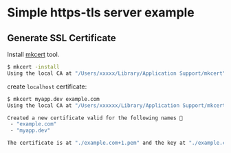 # Simple https-tls server example

## Generate SSL Certificate

Install [mkcert](https://github.com/FiloSottile/mkcert) tool.


```sh
$ mkcert -install
Using the local CA at "/Users/xxxxx/Library/Application Support/mkcert" ✨
```

create `localhost` certificate:

```sh
$ mkcert myapp.dev example.com
Using the local CA at "/Users/xxxxxx/Library/Application Support/mkcert" ✨

Created a new certificate valid for the following names 📜
 - "example.com"
 - "myapp.dev"

The certificate is at "./example.com+1.pem" and the key at "./example.com+1-key.pem" ✅
```

